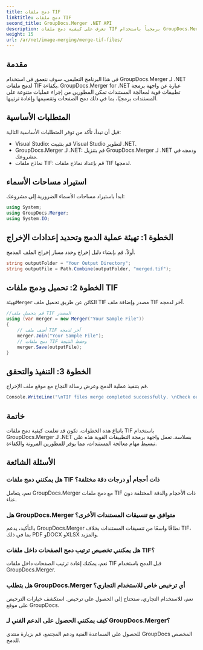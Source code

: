 ```yaml
---
title: دمج ملفات TIF
linktitle: دمج ملفات TIF
second_title: GroupDocs.Merger .NET API
description: تعرف على كيفية دمج ملفات TIF برمجياً باستخدام GroupDocs.Merger لـ .NET. واجهة برمجة التطبيقات الفعالة لمعالجة المستندات لمطوري .NET.
weight: 15
url: /ar/net/image-merging/merge-tif-files/
---
```

## مقدمة
في هذا البرنامج التعليمي، سوف نتعمق في استخدام GroupDocs.Merger لـ .NET لدمج ملفات TIF بكفاءة. GroupDocs.Merger for .NET عبارة عن واجهة برمجة تطبيقات قوية لمعالجة المستندات تمكن المطورين من إجراء عمليات متنوعة على المستندات برمجيًا، بما في ذلك دمج الصفحات وتقسيمها وإعادة ترتيبها.
## المتطلبات الأساسية
قبل أن نبدأ، تأكد من توفر المتطلبات الأساسية التالية:
- Visual Studio: قم بتثبيت Visual Studio لتطوير .NET.
- GroupDocs.Merger لـ .NET: قم بتنزيل GroupDocs.Merger لـ .NET ودمجه في مشروعك.
- نماذج ملفات TIF: قم بإعداد نماذج ملفات TIF لدمجها.

## استيراد مساحات الأسماء
ابدأ باستيراد مساحات الأسماء الضرورية إلى مشروعك:
```csharp
using System; 
using GroupDocs.Merger;
using System.IO;
```
## الخطوة 1: تهيئة عملية الدمج وتحديد إعدادات الإخراج
أولاً، قم بإنشاء دليل إخراج وحدد مسار إخراج الملف المدمج.
```csharp
string outputFolder = "Your Output Directory";
string outputFile = Path.Combine(outputFolder, "merged.tif");
```
## الخطوة 2: تحميل ودمج ملفات TIF
 تهيئة`Merger` الكائن عن طريق تحميل ملف TIF مصدر وإضافة ملف TIF آخر لدمجه.
```csharp
//قم بتحميل ملف TIF المصدر
using (var merger = new Merger("Your Sample File"))
{
    // أضف ملف TIF آخر لدمجه
    merger.Join("Your Sample File");
    // دمج ملفات TIF وحفظ النتيجة
    merger.Save(outputFile);
}
```
## الخطوة 3: التنفيذ والتحقق
قم بتنفيذ عملية الدمج وعرض رسالة النجاح مع موقع ملف الإخراج.
```csharp
Console.WriteLine("\nTIF files merge completed successfully. \nCheck output in {0}", outputFolder);
```

## خاتمة
باتباع هذه الخطوات، تكون قد تعلمت كيفية دمج ملفات TIF باستخدام GroupDocs.Merger لـ .NET بسلاسة. تعمل واجهة برمجة التطبيقات القوية هذه على تبسيط مهام معالجة المستندات، مما يوفر للمطورين المرونة والكفاءة.

## الأسئلة الشائعة
### هل يمكنني دمج ملفات TIF ذات أحجام أو درجات دقة مختلفة؟
نعم، يتعامل GroupDocs.Merger مع دمج ملفات TIF ذات الأحجام والدقة المختلفة دون عناء.
### هل GroupDocs.Merger متوافق مع تنسيقات المستندات الأخرى؟
بالتأكيد، يدعم GroupDocs.Merger نطاقًا واسعًا من تنسيقات المستندات بخلاف TIF، بما في ذلك PDF وDOCX وXLSX والمزيد.
### هل يمكنني تخصيص ترتيب دمج الصفحات داخل ملفات TIF؟
نعم، يمكنك إعادة ترتيب الصفحات داخل ملفات TIF قبل الدمج باستخدام GroupDocs.Merger.
### هل يتطلب GroupDocs.Merger أي ترخيص خاص للاستخدام التجاري؟
نعم، للاستخدام التجاري، ستحتاج إلى الحصول على ترخيص. استكشف خيارات الترخيص على موقع GroupDocs.
### كيف يمكنني الحصول على الدعم الفني لـ GroupDocs.Merger؟
للحصول على المساعدة الفنية ودعم المجتمع، قم بزيارة منتدى GroupDocs المخصص للدمج.